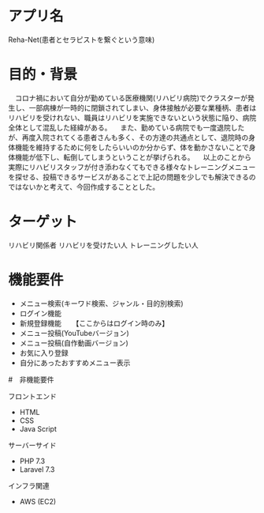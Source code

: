 # アプリ名

Reha-Net(患者とセラピストを繋ぐという意味)

# 目的・背景

　コロナ禍において自分が勤めている医療機関(リハビリ病院)でクラスターが発生し、一部病棟が一時的に閉鎖されてしまい、身体接触が必要な業種柄、患者はリハビリを受けれない、職員はリハビリを実施できないという状態に陥り、病院全体として混乱した経緯がある。
　また、勤めている病院でも一度退院したが、再度入院されてくる患者さんも多く、その方達の共通点として、退院時の身体機能を維持するために何をしたらいいのか分からず、体を動かさないことで身体機能が低下し、転倒してしまうということが挙げられる。
　以上のことから実際にリハビリスタッフが付き添わなくてもできる様々なトレーニングメニューを探せる、投稿できるサービスがあることで上記の問題を少しでも解決できるのではないかと考えて、今回作成することとした。


# ターゲット

リハビリ関係者
リハビリを受けたい人
トレーニングしたい人


# 機能要件

* メニュー検索(キーワド検索、ジャンル・目的別検索)
* ログイン機能
* 新規登録機能
　
【ここからはログイン時のみ】
* メニュー投稿(YouTubeバージョン)
* メニュー投稿(自作動画バージョン)
* お気に入り登録
* 自分にあったおすすめメニュー表示


#　非機能要件 

フロントエンド
* HTML
* CSS
* Java Script

サーバーサイド
* PHP 7.3
* Laravel 7.3

インフラ関連
* AWS (EC2)